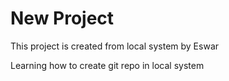 # New Project

This project is created from local system by Eswar

Learning how to create git repo in local system